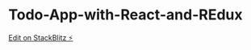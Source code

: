 # Todo-App-with-React-and-REdux

[Edit on StackBlitz ⚡️](https://stackblitz.com/edit/vitejs-vite-xt5r49)